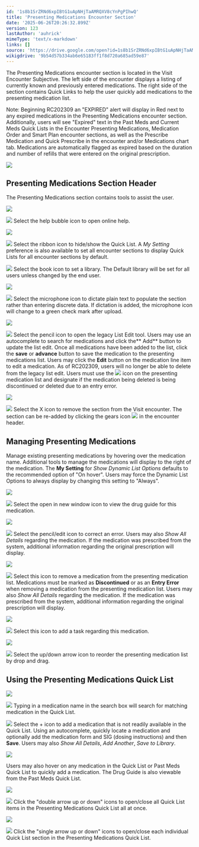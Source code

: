 ```yaml
---
id: '1s8b1SrZRNd6xpIBtG1uApNHjTaAMRQXV8cYnPgPIhwQ'
title: 'Presenting Medications Encounter Section'
date: '2025-06-26T20:26:32.899Z'
version: 123
lastAuthor: 'auhrick'
mimeType: 'text/x-markdown'
links: []
source: 'https://drive.google.com/open?id=1s8b1SrZRNd6xpIBtG1uApNHjTaAMRQXV8cYnPgPIhwQ'
wikigdrive: '9b54d57b334ab6e65183ff1f8d720a685ad59e87'
---
```

The Presenting Medications encounter section is located in the Visit Encounter Subjective. The left side of the encounter displays a listing of currently known and previously entered medications. The right side of the section contains Quick Links to help the user quickly add medications to the presenting medication list.

Note: Beginning RC202309 an "EXPIRED" alert will display in Red next to any expired medications in the Presenting Medications encounter section. Additionally, users will see "Expired" text in the Past Meds and Current Meds Quick Lists in the Encounter Presenting Medications, Medication Order and Smart Plan encounter sections, as well as the Prescribe Medication and Quick Prescribe in the encounter and/or Medications chart tab. Medications are automatically flagged as expired based on the duration and number of refills that were entered on the original prescription.

![](../presenting-medications-encounter-section.assets/f1c3fe4bfc886869f888d5a51ff6eeed.png)

## Presenting Medications Section Header

The Presenting Medications section contains tools to assist the user.

![](../presenting-medications-encounter-section.assets/be6e0109112680453424a9a9240d3f18.png)

![](../presenting-medications-encounter-section.assets/a0a8e8c59949d238ce238b25e6bf589d.png)
 Select the help bubble icon to open online help.

![](../presenting-medications-encounter-section.assets/b73330f84c320b042075353ee47b2c4b.png)

![](../presenting-medications-encounter-section.assets/61eb36acf3f6518ed4e15e7b1afe746c.png)
 Select the ribbon icon to hide/show the Quick List. A *My Setting* preference is also available to set all encounter sections to display Quick Lists for all encounter sections by default.

![](../presenting-medications-encounter-section.assets/0da4961daf05860fc8fabf50749be493.png)
 Select the book icon to set a library. The Default library will be set for all users unless changed by the end user.

![](../presenting-medications-encounter-section.assets/1bab4c70735c9fc738bddb2bcbc71e2b.png)

![](../presenting-medications-encounter-section.assets/1edb5c62f4020eb448fa6c8e31dba9b6.png)
 Select the microphone icon to dictate plain text to populate the section rather than entering discrete data. If dictation is added, the microphone icon will change to a green check mark after upload.

![](../presenting-medications-encounter-section.assets/1bc4f95305310d39462d6605e09b7d13.png)

![](../presenting-medications-encounter-section.assets/81126ae8f7015b161ef8c63a320ee8ca.png)
 Select the pencil icon to open the legacy List Edit tool. Users may use an autocomplete to search for medications and click the** Add** button to update the list edit. Once all medications have been added to the list, click the **save** or **advance** button to save the medication to the presenting medications list. Users may click the **Edit** button on the medication line item to edit a medication. As of RC202309, users will no longer be able to delete from the legacy list edit. Users must use the 
![](../presenting-medications-encounter-section.assets/c347ef7a0e85a3a6be84b0a14d4cc572.png)
 icon on the presenting medication list and designate if the medication being deleted is being discontinued or deleted due to an entry error.

![](../presenting-medications-encounter-section.assets/fbf6dbac5413b4e206d84a4dc027f7fc.png)

![](../presenting-medications-encounter-section.assets/2f8eb0d8b68911fdf9094f432ba7cb54.png)
Select the X icon to remove the section from the Visit encounter. The section can be re-added by clicking the gears icon 
![](../presenting-medications-encounter-section.assets/be10ec9dde7205e1736c75cdd219a2b0.png)
 in the encounter header.

## Managing Presenting Medications

Manage existing presenting medications by hovering over the medication name. Additional tools to manage the medications will display to the right of the medication. The **My Setting** for *Show Dynamic List Options* defaults to the recommended option of "On hover". Users may force the Dynamic List Options to always display by changing this setting to "Always".

![](../presenting-medications-encounter-section.assets/a8e256a8c7e47623b3a9d808139f044f.png)

![](../presenting-medications-encounter-section.assets/8674d2b033cc421cc5a5db5aaef67e3f.png)
Select the open in new window icon to view the drug guide for this medication.

![](../presenting-medications-encounter-section.assets/7a1751707fadb1e5d39456216b2580b8.png)

![](../presenting-medications-encounter-section.assets/feca64968e00a30fc2bd14b6976be165.png)
 Select the pencil/edit icon to correct an error. Users may also *Show All Details* regarding the medication. If the medication was prescribed from the system, additional information regarding the original prescription will display.

![](../presenting-medications-encounter-section.assets/431b844b713613431a585f6cef30d50c.png)

![](../presenting-medications-encounter-section.assets/c347ef7a0e85a3a6be84b0a14d4cc572.png)
 Select this icon to remove a medication from the presenting medication list. Medications must be marked as **Discontinued** or as an **Entry Error** when removing a medication from the presenting medication list. Users may also *Show All Details* regarding the medication. If the medication was prescribed from the system, additional information regarding the original prescription will display.

![](../presenting-medications-encounter-section.assets/5ad6ec47fe84cbf5487433f6af2c5262.png)

![](../presenting-medications-encounter-section.assets/e18189ffd9129d5e4e79d40a34456451.png)
 Select this icon to add a task regarding this medication.

![](../presenting-medications-encounter-section.assets/27528ab1339b6d367381fe1acdd5fa22.png)

![](../presenting-medications-encounter-section.assets/9dffcd6083676f247619db51d06f769a.png)
 Select the up/down arrow icon to reorder the presenting medication list by drop and drag.

## Using the Presenting Medications Quick List

![](../presenting-medications-encounter-section.assets/ce085e4b6348322f814858d080d7743e.png)

![](../presenting-medications-encounter-section.assets/4112218ea4ba18134c4e5099ebb975c0.png)
Typing in a medication name in the search box will search for matching medication in the Quick List.

![](../presenting-medications-encounter-section.assets/cf7a83bc5f6e97e900c56460b6e0cc6f.png)
 Select the + icon to add a medication that is not readily available in the Quick List. Using an autocomplete, quickly locate a medication and optionally add the medication form and SIG (dosing instructions) and then **Save**. Users may also *Show All Details*, *Add Another*, *Save to Library*.

![](../presenting-medications-encounter-section.assets/a78888af015b2e1180b23ffef1508aa5.png)

Users may also hover on any medication in the Quick List or Past Meds Quick List to quickly add a medication. The Drug Guide is also viewable from the Past Meds Quick List.

![](../presenting-medications-encounter-section.assets/696398904df5b05b906b95e2c963d4a1.png)

![](../presenting-medications-encounter-section.assets/4078310e8267d99279c0a4c8bfbdac0e.png)
 Click the "double arrow up or down" icons to open/close all Quick List items in the Presenting Medications Quick List all at once.

![](../presenting-medications-encounter-section.assets/1790956bf76c405bb09bca4e55db55b2.png)

![](../presenting-medications-encounter-section.assets/a9bdc4b9e482803e229afbe9e39bb2fa.png)
 Click the "single arrow up or down" icons to open/close each individual Quick List section in the Presenting Medications Quick List.
